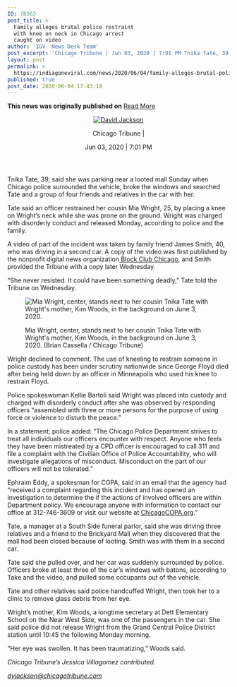 ```yaml
---
ID: 78563
post_title: >
  Family alleges brutal police restraint
  with knee on neck in Chicago arrest
  caught on video
author: 'IGV- News Desk Team'
post_excerpt: 'Chicago Tribune | Jun 03, 2020 | 7:01 PM Tnika Tate, 39, said she was parking near a looted mall Sunday when Chicago police surrounded the vehicle, broke the windows and searched Tate and a group of four friends and relatives in the car with her. Tate said an officer restrained her cousin Mia Wright,&hellip;'
layout: post
permalink: >
  https://indiagoneviral.com/news/2020/06/04/family-alleges-brutal-police-restraint-with-knee-on-neck-in-chicago-arrest-caught-on-video/78563/india-gone-viral/
published: true
post_date: 2020-06-04 17:43:18
---
```

<b>This news was originally published on</b> <a href="https://www.chicagotribune.com/news/breaking/ct-northwest-side-arrest-video-20200604-fkg3iw3kvvdonobmcsflxrmn4e-story.html" class="button purchase" rel="nofollow noopener noreferrer" target="_blank">Read More</a> <br/><article data-ad-container="reskin"><main> <header id="top"> <div data-pb-curated="curated" data-pb-id="unnamed-feature" data-pb-name="Article Header" id="f00OHvji4OHG0s"> <div>  <div> <div> <div> <div> <a aria-label="" href="http://www.chicagotribune.com/chi-david-jackson-staff.html" tabindex="-1"> <figure class="" data-trk-photo-credit=""><p><img alt="David Jackson" data-src="https://www.chicagotribune.com/resizer/bH6u-382LCaXhO3HyNnuUU_GULY=/32x32/top/s3.amazonaws.com/arc-authors/tronc/b2957130-2de4-4f60-9ce1-e636a0aef652.png" data-src-medium="" data-src-mobile="" data-src-small="" src="/pb/resources/images/tinygif.gif"></img></p> </figure></a> </div> </div> <div>  <div> <p><span>Chicago Tribune</span> <span aria-hidden="true">|</span> </p> <p><span> Jun 03, 2020 </span> <span aria-hidden="true">|</span> <span> 7:01 PM </span> </p> </div> </div> </div> </div> </div> </div>  </header><section id="left">   <div data-pb-curated="curated" data-pb-id="unnamed-feature" data-pb-name="Article Body (Elements)" id="fS2hot1i4OHG0s">  <div> <div data-type="text"> <p class="" data-item-id="depth_scroll_top" data-item-number="top" data-item-type="depthscroll" data-page="1"> Tnika Tate, 39, said she was parking near a looted mall Sunday when Chicago police surrounded the vehicle, broke the windows and searched Tate and a group of four friends and relatives in the car with her. </p></div> <div data-type="text"> <p class=""> Tate said an officer restrained her cousin Mia Wright, 25, by placing a knee on Wright’s neck while she was prone on the ground. Wright was charged with disorderly conduct and released Monday, according to police and the family.</p></div> <div data-type="text"> <p class=""> A video of part of the incident was taken by family friend James Smith, 40, who was driving in a second car. A copy of the video was first published by the nonprofit digital news organization<a href="https://t.co/jhGUwTaZy0%20https://t.co/BEzHB3OVEX" target="_blank" rel="noopener noreferrer"> Block Club Chicago</a>, and Smith provided the Tribune with a copy later Wednesday.</p></div> <div data-type="text"> <p class=""> “She never resisted. It could have been something deadly,” Tate told the Tribune on Wednesday.</p></div> <div data-type="image"> <div> <figure class="" data-trk-photo-credit="Brian Cassella / Chicago Tribune"><p><img alt="Mia Wright, center, stands next to her cousin Tnika Tate with Wright's mother, Kim Woods, in the background on June 3, 2020." data-src="https://www.chicagotribune.com/resizer/kpNL5qRqJgJZrfBNfUSj0rlk3bQ=/1400x0/top/cloudfront-us-east-1.images.arcpublishing.com/tronc/GNSWQHTB3ZALVODEC3FBJ77B74.jpg" data-src-medium="https://www.chicagotribune.com/resizer/6DgiLuvXzmFV5gloDW0Vm-KUqQc=/800x533/top/cloudfront-us-east-1.images.arcpublishing.com/tronc/GNSWQHTB3ZALVODEC3FBJ77B74.jpg" data-src-mobile="https://www.chicagotribune.com/resizer/UZaoZqPTe3Slejf0M79OEXe0Vtk=/415x276/top/cloudfront-us-east-1.images.arcpublishing.com/tronc/GNSWQHTB3ZALVODEC3FBJ77B74.jpg" data-src-small="https://www.chicagotribune.com/resizer/UZaoZqPTe3Slejf0M79OEXe0Vtk=/415x276/top/cloudfront-us-east-1.images.arcpublishing.com/tronc/GNSWQHTB3ZALVODEC3FBJ77B74.jpg" src="/pb/resources/images/tinygif.gif"></img></p> <figcaption><p> Mia Wright, center, stands next to her cousin Tnika Tate with Wright's mother, Kim Woods, in the background on June 3, 2020. <span>(Brian Cassella / Chicago Tribune)</span></p> </figcaption></figure></div></div> <div data-type="text"> <p class=""> Wright declined to comment. The use of kneeling to restrain someone in police custody has been under scrutiny nationwide since George Floyd died after being held down by an officer in Minneapolis who used his knee to restrain Floyd.</p></div> <div data-type="text"> <p class=""> Police spokeswoman Kellie Bartoli said Wright was placed into custody and charged with disorderly conduct after she was observed by responding officers “assembled with three or more persons for the purpose of using force or violence to disturb the peace.” </p></div> <div data-type="text"> <p class="" data-item-id="depth_scroll_middle" data-item-number="middle" data-item-type="depthscroll"> In a statement, police added: “The Chicago Police Department strives to treat all individuals our officers encounter with respect. Anyone who feels they have been mistreated by a CPD officer is encouraged to call 311 and file a complaint with the Civilian Office of Police Accountability, who will investigate allegations of misconduct. Misconduct on the part of our officers will not be tolerated.”</p></div> <div data-type="text"> <p class=""> Ephraim Eddy, a spokesman for COPA, said in an email that the agency had “received a complaint regarding this incident and has opened an investigation to determine the if the actions of involved officers are within Department policy. We encourage anyone with information to contact our office at 312-746-3609 or visit our website at <a href="https://nam02.safelinks.protection.outlook.com/?url=http%3A%2F%2Fchicagocopa.org%2F&data=02%7C01%7Clford%40chicagotribune.com%7C414397ee7f47424c8c3308d8080b512d%7Cf7da0482aed242fa80233b240fb6598d%7C0%7C0%7C637268191987785873&sdata=EbFnd5CFT1birw1z09Rf12XieSIFmWYysaYdHmOTnEo%3D&reserved=0" rel="noreferrer nofollow">ChicagoCOPA.org</a>.”</p></div> <div data-type="text"> <p class=""> Tate, a manager at a South Side funeral parlor, said she was driving three relatives and a friend to the Brickyard Mall when they discovered that the mall had been closed because of looting. Smith was with them in a second car.</p></div> <div data-type="text"> <p class=""> Tate said she pulled over, and her car was suddenly surrounded by police. Officers broke at least three of the car’s windows with batons, according to Take and the video, and pulled some occupants out of the vehicle.</p></div> <div data-type="text"> <p class=""> Tate and other relatives said police handcuffed Wright, then took her to a clinic to remove glass debris from her eye.</p></div>  <div data-type="text"> <p class=""> Wright’s mother, Kim Woods, a longtime secretary at Dett Elementary School on the Near West Side, was one of the passengers in the car. She said police did not release Wright from the Grand Central Police District station until 10:45 the following Monday morning.</p></div> <div data-type="text"> <p> “Her eye was swollen. It has been traumatizing,” Woods said.</p></div> <div data-type="text"> <p class=""> <i>Chicago Tribune’s Jessica Villagomez contributed.</i></p></div> <div data-type="text"> <div> <p class="" data-item-id="depth_scroll_bottom" data-item-number="bottom" data-item-type="depthscroll"> <i>dyjackson@chicagotribune.com</i></p>   </div></div> </div>  </div>     </section><section id="right-rail">      </section></main> </article>